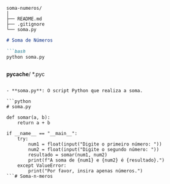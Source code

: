 ```
soma-numeros/
│
├── README.md
├── .gitignore
└── soma.py
```

```markdown
# Soma de Números

```bash
python soma.py
```
```

```
__pycache__/
*.pyc
```

- **soma.py**: O script Python que realiza a soma.

```python
# soma.py

def somar(a, b):
    return a + b

if __name__ == "__main__":
    try:
        num1 = float(input("Digite o primeiro número: "))
        num2 = float(input("Digite o segundo número: "))
        resultado = somar(num1, num2)
        print(f"A soma de {num1} e {num2} é {resultado}.")
    except ValueError:
        print("Por favor, insira apenas números.")
```# Soma-n-meros
